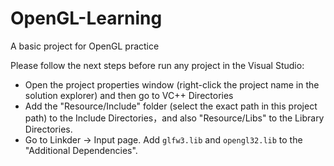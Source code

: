 # OpenGL-Learning
A basic project for OpenGL practice

Please follow the next steps before run any project in the Visual Studio:
*  Open the project properties window (right-click the project name in the solution explorer) and then go to VC++ Directories
*  Add the "Resource/Include" folder (select the exact path in this project path) to the Include Directories，and also "Resource/Libs" to the Library Directories.
*  Go to Linkder -> Input page. Add `glfw3.lib` and `opengl32.lib` to the "Additional Dependencies".
